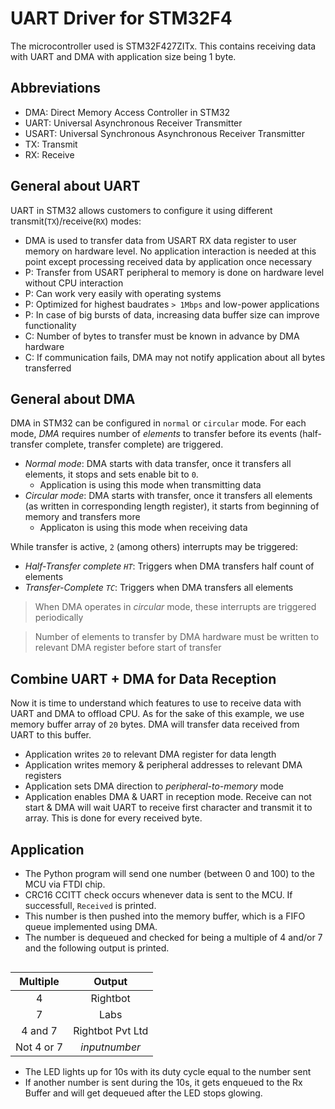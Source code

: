 # UART Driver for STM32F4

The microcontroller used is STM32F427ZITx.
This contains receiving data with UART and DMA with application size being 1 byte.


## Abbreviations
- DMA: Direct Memory Access Controller in STM32
- UART: Universal Asynchronous Receiver Transmitter
- USART: Universal Synchronous Asynchronous Receiver Transmitter
- TX: Transmit
- RX: Receive

## General about UART

UART in STM32 allows customers to configure it using different transmit(`TX`)/receive(`RX`) modes:
-   DMA is used to transfer data from USART RX data register to user memory on hardware level. No application interaction is needed at this point except processing received data by application once necessary
-   P: Transfer from USART peripheral to memory is done on hardware level without CPU interaction
-   P: Can work very easily with operating systems
-   P: Optimized for highest baudrates  `> 1Mbps`  and low-power applications
-   P: In case of big bursts of data, increasing data buffer size can improve functionality
-   C: Number of bytes to transfer must be known in advance by DMA hardware
-   C: If communication fails, DMA may not notify application about all bytes transferred

## General about DMA

DMA in STM32 can be configured in  `normal`  or  `circular`  mode. For each mode,  _DMA_  requires number of  _elements_  to transfer before its events (half-transfer complete, transfer complete) are triggered.

-   _Normal mode_: DMA starts with data transfer, once it transfers all elements, it stops and sets enable bit to  `0`.
    -   Application is using this mode when transmitting data
-   _Circular mode_: DMA starts with transfer, once it transfers all elements (as written in corresponding length register), it starts from beginning of memory and transfers more
    -   Applicaton is using this mode when receiving data

While transfer is active,  `2`  (among others) interrupts may be triggered:

-   _Half-Transfer complete  `HT`_: Triggers when DMA transfers half count of elements
-   _Transfer-Complete  `TC`_: Triggers when DMA transfers all elements

> When DMA operates in  _circular_  mode, these interrupts are triggered periodically

> Number of elements to transfer by DMA hardware must be written to relevant DMA register before start of transfer

## Combine UART + DMA for Data Reception


Now it is time to understand which features to use to receive data with UART and DMA to offload CPU. As for the sake of this example, we use memory buffer array of  `20`  bytes. DMA will transfer data received from UART to this buffer.
-   Application writes  `20`  to relevant DMA register for data length
-   Application writes memory & peripheral addresses to relevant DMA registers
-   Application sets DMA direction to  _peripheral-to-memory_  mode
-   Application enables DMA & UART in reception mode. Receive can not start & DMA will wait UART to receive first character and transmit it to array. This is done for every received byte.

## Application
- The Python program will send one number (between 0 and 100) to the MCU via FTDI chip.
- CRC16 CCITT check occurs whenever data is sent to the MCU. If successfull, `Received` is printed.
- This number is then pushed into the memory buffer, which is a FIFO queue implemented using DMA.
-  The number is dequeued and checked for being a multiple of 4 and/or 7 and the following output is printed.
   ```
|  Multiple    | Output		          |  
|:------------:|:------------------:|
| 	  4  	     |     Rightbot		    |
|  	  7 	     |  		Labs 	        |
|  4 and 7 	   |  Rightbot Pvt Ltd  |
| Not 4 or 7   | 	_inputnumber_	    |
- The LED lights up for 10s with its duty cycle equal to the number sent
- If another number is sent during the 10s, it gets enqueued to the Rx Buffer and will get dequeued after the LED stops glowing.
